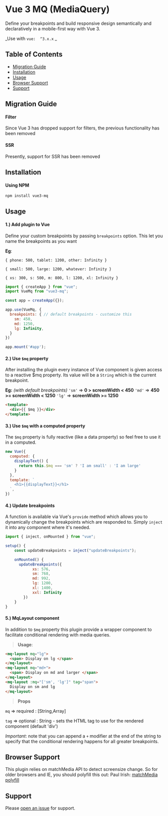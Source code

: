 # Vue 3 MQ (MediaQuery)
Define your breakpoints and build responsive design semantically and declaratively in a mobile-first way with Vue 3.

_Use with `vue:  ^3.x.x`
_


## Table of Contents

- [Migration Guide](#migration-guide)
- [Installation](#installation)
- [Usage](#usage)
- [Browser Support](#browser-support)
- [Support](#support)

## Migration Guide

#### Filter
Since Vue 3 has dropped support for filters, the previous functionality has been removed 
#### SSR
Presently, support for SSR has been removed


## Installation

#### Using NPM

```sh
npm install vue3-mq
```

## Usage

#### 1.) Add plugin to Vue
Define your custom breakpoints by passing `breakpoints` option. This let you name the breakpoints as you want

**Eg**:

`{ phone: 500, tablet: 1200, other: Infinity }`

`{ small: 500, large: 1200, whatever: Infinity }`

`{ xs: 300, s: 500, m: 800, l: 1200, xl: Infinity }`

```js
import { createApp } from "vue";
import VueMq from "vue3-mq";

const app = createApp({});

app.use(VueMq, {
  breakpoints: { // default breakpoints - customize this
    sm: 450,
    md: 1250,
    lg: Infinity,
  }
})

app.mount('#app');
```

#### 2.) Use `$mq` property
After installing the plugin every instance of Vue component is given access to a reactive $mq property. Its value will be a `String` which is the current breakpoint.

**Eg:** _(with default breakpoints)_
`'sm'` => **0 > screenWidth < 450**
`'md'` => **450 >= screenWidth < 1250**
`'lg'` => **screenWidth >= 1250**

```html
<template>
  <div>{{ $mq }}</div>
</template>
```

#### 3.) Use `$mq` with a computed property

The `$mq` property is fully reactive (like a data property) so feel free to use it in a computed.

```js
new Vue({
  computed: {
    displayText() {
      return this.$mq === 'sm' ? 'I am small' : 'I am large'
    }
  },
  template: `
    <h1>{{displayText}}</h1>
  `,
})
```

#### 4.) Update breakpoints

A function is available via Vue's `provide` method which allows you to dynamically change the breakpoints which are responded to. Simply `inject` it into any component where it's needed.

```js
import { inject, onMounted } from "vue";

setup() {
    const updateBreakpoints = inject("updateBreakpoints");

    onMounted() {
      updateBreakpoints({
            xs: 576,
            sm: 768,
            md: 992,
            lg: 1200,
            xl: 1400,
            xxl: Infinity
        })
    }
}
```

#### 5.) MqLayout component
In addition to `$mq` property this plugin provide a wrapper component to facilitate conditional rendering with media queries.

> **Usage**:
```html
<mq-layout mq="lg">
  <span> Display on lg </span>
</mq-layout>
<mq-layout mq="md+">
  <span> Display on md and larger </span>
</mq-layout>
<mq-layout :mq="['sm', 'lg']" tag="span">
  Display on sm and lg
</mq-layout>
```

> **Props**

`mq` => required : [String,Array]

`tag` => optional : String - sets the HTML tag to use for the rendered component (default 'div')

*Important*: note that you can append a `+` modifier at the end of the string to specify that the conditional rendering happens for all greater breakpoints.

## Browser Support
This plugin relies on matchMedia API to detect screensize change. So for older browsers and IE, you should polyfill this out:
Paul Irish: [matchMedia polyfill](https://github.com/paulirish/matchMedia.js)

## Support

Please [open an issue](https://github.com/craigrileyuk/vue3-mq/issues/new) for support.
